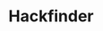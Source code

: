 ---
title: Hackfinder
description: This is for random joke genrator
deployment_link: https://lucky-89.github.io/Random__Joke_Generator/
github_link: https://github.com/lucky-89/Random__Joke_Generator
tech stack: Html,Css,JavaScript
github profile link: https://github.com/lucky-89
---